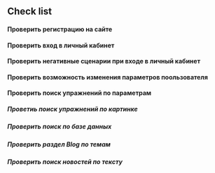 ## **Check list**

#### Проверить регистрацию на сайте

#### Проверить вход в личный кабинет

#### Проверить негативные сценарии при входе в личный кабинет

#### Проверить возможность изменения параметров поользователя

#### Проверить поиск упражнений по параметрам

##### Проветиь поиск упражнений по картинке

##### Проверить поиск по базе данных

##### Проверить раздел Blog по темам

##### Проверить поиск новостей по тексту
